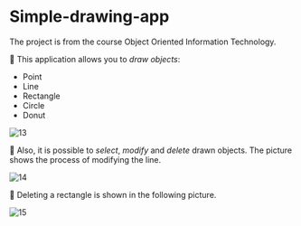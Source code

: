 # Simple-drawing-app
The project is from the course Object Oriented Information Technology.

:red_circle: This application allows you to *draw objects*:
* Point
* Line
* Rectangle
* Circle
* Donut

![13](https://user-images.githubusercontent.com/61964257/145093509-5b7f8377-84c1-4b79-b47f-9915426485fd.PNG)

:red_circle: Also, it is possible to *select*, *modify* and *delete* drawn objects. The picture shows the process of modifying the line.

![14](https://user-images.githubusercontent.com/61964257/145093512-bef77abb-cec5-470e-958c-057edc1cf085.PNG)

:red_circle: Deleting a rectangle is shown in the following picture.

![15](https://user-images.githubusercontent.com/61964257/145093513-7a2433c8-9ad7-422a-b654-3131242b4cb2.PNG)

